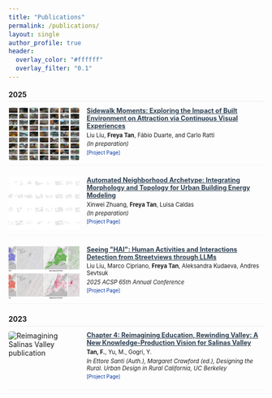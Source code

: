 ```yaml
---
title: "Publications"
permalink: /publications/
layout: single
author_profile: true
header:
  overlay_color: "#ffffff"
  overlay_filter: "0.1"
---
```


<style>
  /* Make all content smaller */
  .page__content {
    font-size: 0.7em;
    padding-top: 0;
  }
  
  /* Hide the regular page title but keep header title */
  .page__content .page__title {
    display: none;
  }
  
  /* Ensure header title is styled elegantly and aligned left */
  .page__hero .page__title,
  .page__hero-overlay .page__title {
    display: inline-block !important;
    color: #0033A0 !important;
    text-shadow: none !important;
    font-size: 1.4em !important;
    font-weight: bold !important;
    border-bottom: 3px solid #0033A0 !important;
    padding-bottom: 0.3em !important;
  }
  
  /* Make header shorter and align content to left */
  .page__hero {
    padding: 1em 0 !important;
    min-height: auto !important;
    text-align: left !important;
    margin-bottom: 0 !important;
  }
  
  .page__hero-caption {
    text-align: left !important;
    margin-bottom: 0 !important;
  }
  
  /* Force header title styling */
  .page__hero .page__title,
  .page__hero-overlay .page__title {
    color: #0033A0 !important;
    border-bottom: 3px solid #0033A0 !important;
    font-size: 1.4em !important;
    font-weight: bold !important;
    display: inline-block !important;
    padding-bottom: 0.3em !important;
    text-shadow: none !important;
    background: transparent !important;
  }
  
  /* Ensure no extra spacing between header and content */
  .page__content {
    margin-top: 0 !important;
    padding-top: 0 !important;
  }
  
  .page__inner-wrap {
    margin-top: 0 !important;
    padding-top: 0 !important;
  }
  
  .publication-item {
    display: flex;
    margin-bottom: 1.5em;
    padding-bottom: 0.7em;
    border-bottom: 1px solid #f2f3f3;
    gap: 1em;
  }
  
  .publication-image {
    flex: 0 0 140px;
    width: 140px;
    height: 105px;
    
    a {
      display: block;
      width: 100%;
      height: 100%;
      text-decoration: none;
      
      img {
        width: 100%;
        height: 100%;
        object-fit: cover;
        border-radius: 4px;
        transition: transform 0.2s ease, opacity 0.2s ease;
      }
      
      &:hover {
        img {
          transform: scale(1.02); // Very subtle zoom on hover
          opacity: 0.9;
        }
      }
    }
  }
  
  .publication-content {
    flex: 1;
    
    h4 {
      font-size: 0.9em;
      font-weight: bold;
      margin-bottom: 0.3em;
      margin-top: 0;
      
      a {
        color: #2c3e50 !important; // Same color as before
        text-decoration: none !important;
        font-size: 1em !important; // Same size as before
        font-weight: 600 !important; // Same weight as before
        line-height: 1.3 !important; // Same line height as before
        display: block; // Make entire heading clickable
        
        &:hover {
          color: #1a252f !important; // Slightly darker on hover
          text-decoration: none !important; // No underline on hover
        }
        
        &:visited {
          color: #2c3e50 !important; // Same color even after visited
        }
        
        &:focus {
          color: #2c3e50 !important; // Same color on focus
          outline: none;
        }
      }
    }
  }
  
  .publication-authors {
    font-size: 0.8em;
    margin-bottom: 0.3em;
  }
  
  .publication-venue {
    font-style: italic;
    font-size: 0.8em;
    margin-bottom: 0.4em;
  }
  
  .publication-links {
    margin-top: 0.4em;
    font-size: 0.7em;
  }
  
  .publication-links a {
    margin-right: 1em;
    text-decoration: none;
    color: #0033A0;
  }
  
  .publication-links a:hover {
    text-decoration: underline;
  }
  
  .publication-abstract {
    font-size: 0.75em;
    margin-top: 0.4em;
    color: #555;
    line-height: 1.3;
  }
  
  .publication-year {
    font-weight: bold;
    font-size: 1em;
    margin-top: 1.3em;
    margin-bottom: 0.7em;
    padding-bottom: 0.3em;
    border-bottom: 2px solid #f2f3f3;
  }
  
  // Mobile responsive adjustments for clickable elements
  @media (max-width: 768px) {
    .publication-item {
      flex-direction: column;
      gap: 0.5em;
      
      .publication-image {
        flex: none;
        width: 100%;
        height: 175px;
        
        a {
          &:hover {
            img {
              transform: none; // No zoom on mobile to avoid touch issues
              opacity: 1;
            }
          }
        }
      }
      
      .publication-content {
        h4 {
          a {
            &:hover {
              color: #2c3e50 !important; // No hover effect on mobile
            }
          }
        }
      }
    }
  }
</style>

<div class="publication-year">2025</div>

<div class="publication-item">
  <div class="publication-image">
    <a href="/projects/gist-blur-attention/" target="_blank">
      <img src="/assets/images/publications/sidewalk-moments-placeholder.jpg" alt="SIDEWALK MOMENTS publication">
    </a>
  </div>
  <div class="publication-content">
    <h4>
      <a href="/projects/gist-blur-attention/" target="_blank">
        Sidewalk Moments: Exploring the Impact of Built Environment on Attraction via Continuous Visual Experiences
      </a>
    </h4>
    <div class="publication-authors">
      Liu Liu, <strong>Freya Tan</strong>, Fábio Duarte, and Carlo Ratti
    </div>
    <div class="publication-venue">
      (In preparation)
    </div>
    <div class="publication-links">
      <a href="/projects/gist-blur-attention/" target="_blank">[Project Page]</a>
    </div>
  </div>
</div>

<div class="publication-item">
  <div class="publication-image">
    <a href="/projects/neighborhood-archetypes/" target="_blank">
      <img src="/assets/images/publications/neighborhood-archetype-placeholder.jpg" alt="Automated Neighborhood Archetype publication">
    </a>
  </div>
  <div class="publication-content">
    <h4>
      <a href="/projects/neighborhood-archetypes/" target="_blank">
        Automated Neighborhood Archetype: Integrating Morphology and Topology for Urban Building Energy Modeling
      </a>
    </h4>
    <div class="publication-authors">
      Xinwei Zhuang, <strong>Freya Tan</strong>, Luisa Caldas
    </div>
    <div class="publication-venue">
      (In preparation)
    </div>
    <div class="publication-links">
      <a href="/projects/neighborhood-archetypes/" target="_blank">[Project Page]</a>
    </div>
  </div>
</div>

<div class="publication-item">
  <div class="publication-image">
    <a href="/projects/sidewalk-ballet/" target="_blank">
      <img src="/assets/images/publications/sidewalk-ballet.jpg" alt="Seeing HAI publication">
    </a>
  </div>
  <div class="publication-content">
    <h4>
      <a href="/projects/sidewalk-ballet/" target="_blank">
        Seeing "HAI": Human Activities and Interactions Detection from Streetviews through LLMs
      </a>
    </h4>
    <div class="publication-authors">
      Liu Liu, Marco Cipriano, <strong>Freya Tan</strong>, Aleksandra Kudaeva, Andres Sevtsuk
    </div>
    <div class="publication-venue">
      2025 ACSP 65th Annual Conference
    </div>
    <div class="publication-links">
      <a href="/projects/sidewalk-ballet/" target="_blank">[Project Page]</a>
    </div>
  </div>
</div>

<div class="publication-year">2023</div>

<div class="publication-item">
  <div class="publication-image">
    <a href="/projects/reimagining-salinas-valley/" target="_blank">
      <img src="/assets/images/publications/salinas-valley-placeholder.jpg" alt="Reimagining Salinas Valley publication">
    </a>
  </div>
  <div class="publication-content">
    <h4>
      <a href="/projects/reimagining-salinas-valley/" target="_blank">
        Chapter 4: Reimagining Education, Rewinding Valley: A New Knowledge-Production Vision for Salinas Valley
      </a>
    </h4>
    <div class="publication-authors">
      <strong>Tan, F.</strong>, Yu, M., Gogri, Y.
    </div>
    <div class="publication-venue">
      In Ettore Santi (Auth.), Margaret Crawford (ed.), Designing the Rural. Urban Design in Rural California, UC Berkeley
    </div>
    <div class="publication-links">
      <a href="/projects/reimagining-salinas-valley/" target="_blank">[Project Page]</a>
    </div>
  </div>
</div> 
